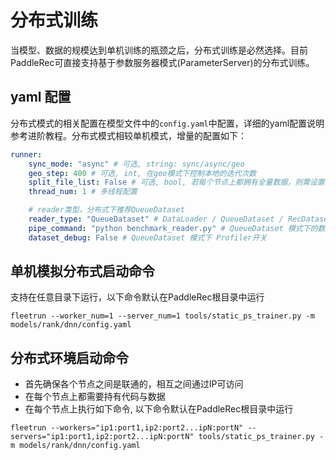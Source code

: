# 分布式训练

当模型、数据的规模达到单机训练的瓶颈之后，分布式训练是必然选择。目前PaddleRec可直接支持基于参数服务器模式(ParameterServer)的分布式训练。


## yaml 配置

分布式模式的相关配置在模型文件中的`config.yaml`中配置，详细的yaml配置说明参考进阶教程。分布式模式相较单机模式，增量的配置如下：

```yaml
runner:
    sync_mode: "async" # 可选, string: sync/async/geo
    geo_step: 400 # 可选, int, 在geo模式下控制本地的迭代次数
    split_file_list: False # 可选, bool, 若每个节点上都拥有全量数据，则需设置为True 
    thread_num: 1 # 多线程配置

    # reader类型，分布式下推荐QueueDataset
    reader_type: "QueueDataset" # DataLoader / QueueDataset / RecDataset
    pipe_command: "python benchmark_reader.py" # QueueDataset 模式下的数据pipe命令
    dataset_debug: False # QueueDataset 模式下 Profiler开关
```

## 单机模拟分布式启动命令

支持在任意目录下运行，以下命令默认在PaddleRec根目录中运行

```shell
fleetrun --worker_num=1 --server_num=1 tools/static_ps_trainer.py -m models/rank/dnn/config.yaml
```

## 分布式环境启动命令

- 首先确保各个节点之间是联通的，相互之间通过IP可访问
- 在每个节点上都需要持有代码与数据
- 在每个节点上执行如下命令, 以下命令默认在PaddleRec根目录中运行

```shell
fleetrun --workers="ip1:port1,ip2:port2...ipN:portN" --servers="ip1:port1,ip2:port2...ipN:portN" tools/static_ps_trainer.py -m models/rank/dnn/config.yaml
```
